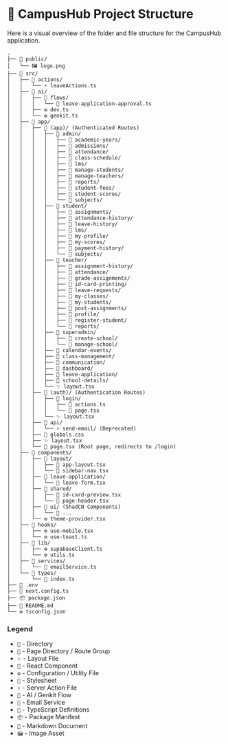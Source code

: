 # 🌳 CampusHub Project Structure

Here is a visual overview of the folder and file structure for the CampusHub application.

```
.
├── 📁 public/
│   └── 🖼️ logo.png
├── 📁 src/
│   ├── 📁 actions/
│   │   └── ⚡ leaveActions.ts
│   ├── 📁 ai/
│   │   ├── 📂 flows/
│   │   │   └── 🧠 leave-application-approval.ts
│   │   ├── ⚙️ dev.ts
│   │   └── ⚙️ genkit.ts
│   ├── 📁 app/
│   │   ├── 📂 (app)/ (Authenticated Routes)
│   │   │   ├── 📂 admin/
│   │   │   │   ├── 📄 academic-years/
│   │   │   │   ├── 📄 admissions/
│   │   │   │   ├── 📄 attendance/
│   │   │   │   ├── 📄 class-schedule/
│   │   │   │   ├── 📄 lms/
│   │   │   │   ├── 📄 manage-students/
│   │   │   │   ├── 📄 manage-teachers/
│   │   │   │   ├── 📄 reports/
│   │   │   │   ├── 📄 student-fees/
│   │   │   │   ├── 📄 student-scores/
│   │   │   │   └── 📄 subjects/
│   │   │   ├── 📂 student/
│   │   │   │   ├── 📄 assignments/
│   │   │   │   ├── 📄 attendance-history/
│   │   │   │   ├── 📄 leave-history/
│   │   │   │   ├── 📄 lms/
│   │   │   │   ├── 📄 my-profile/
│   │   │   │   ├── 📄 my-scores/
│   │   │   │   ├── 📄 payment-history/
│   │   │   │   └── 📄 subjects/
│   │   │   ├── 📂 teacher/
│   │   │   │   ├── 📄 assignment-history/
│   │   │   │   ├── 📄 attendance/
│   │   │   │   ├── 📄 grade-assignments/
│   │   │   │   ├── 📄 id-card-printing/
│   │   │   │   ├── 📄 leave-requests/
│   │   │   │   ├── 📄 my-classes/
│   │   │   │   ├── 📄 my-students/
│   │   │   │   ├── 📄 post-assignments/
│   │   │   │   ├── 📄 profile/
│   │   │   │   ├── 📄 register-student/
│   │   │   │   └── 📄 reports/
│   │   │   ├── 📂 superadmin/
│   │   │   │   ├── 📄 create-school/
│   │   │   │   └── 📄 manage-school/
│   │   │   ├── 📄 calendar-events/
│   │   │   ├── 📄 class-management/
│   │   │   ├── 📄 communication/
│   │   │   ├── 📄 dashboard/
│   │   │   ├── 📄 leave-application/
│   │   │   ├── 📄 school-details/
│   │   │   └── ✨ layout.tsx
│   │   ├── 📂 (auth)/ (Authentication Routes)
│   │   │   ├── 📂 login/
│   │   │   │   ├── 📄 actions.ts
│   │   │   │   └── 📄 page.tsx
│   │   │   └── ✨ layout.tsx
│   │   ├── 📂 api/
│   │   │   └── ⚡ send-email/ (Deprecated)
│   │   ├── 🎨 globals.css
│   │   ├── ✨ layout.tsx
│   │   └── 📄 page.tsx (Root page, redirects to /login)
│   ├── 📁 components/
│   │   ├── 📂 layout/
│   │   │   ├── 🧩 app-layout.tsx
│   │   │   └── 🧩 sidebar-nav.tsx
│   │   ├── 📂 leave-application/
│   │   │   └── 🧩 leave-form.tsx
│   │   ├── 📂 shared/
│   │   │   ├── 🧩 id-card-preview.tsx
│   │   │   └── 🧩 page-header.tsx
│   │   ├── 📂 ui/ (ShadCN Components)
│   │   │   └── 🧩 ...
│   │   └── ⚙️ theme-provider.tsx
│   ├── 📁 hooks/
│   │   ├── ⚙️ use-mobile.tsx
│   │   └── ⚙️ use-toast.ts
│   ├── 📁 lib/
│   │   ├── ⚙️ supabaseClient.ts
│   │   └── ⚙️ utils.ts
│   ├── 📁 services/
│   │   └── 📧 emailService.ts
│   └── 📁 types/
│       └── 📜 index.ts
├── 📄 .env
├── 📄 next.config.ts
├── 📦 package.json
├── 📖 README.md
└── ⚙️ tsconfig.json
```

### Legend
-   `📁` - Directory
-   `📄` - Page Directory / Route Group
-   `✨` - Layout File
-   `🧩` - React Component
-   `⚙️` - Configuration / Utility File
-   `🎨` - Stylesheet
-   `⚡` - Server Action File
-   `🧠` - AI / Genkit Flow
-   `📧` - Email Service
-   `📜` - TypeScript Definitions
-   `📦` - Package Manifest
-   `📖` - Markdown Document
-   `🖼️` - Image Asset

